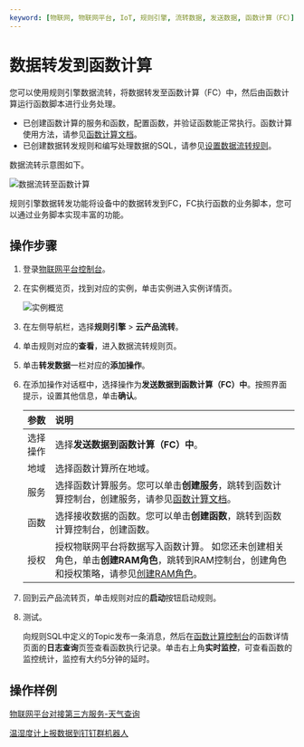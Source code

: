 ```yaml
---
keyword: [物联网, 物联网平台, IoT, 规则引擎, 流转数据, 发送数据, 函数计算（FC）]
---
```


# 数据转发到函数计算

您可以使用规则引擎数据流转，将数据转发至函数计算（FC）中，然后由函数计算运行函数脚本进行业务处理。

-   已创建函数计算的服务和函数，配置函数，并验证函数能正常执行。函数计算使用方法，请参见[函数计算文档](函数计算文档t1880965.dita#concept_2259864)。
-   已创建数据转发规则和编写处理数据的SQL，请参见[设置数据流转规则](/cn.zh-CN/消息通信/云产品流转/设置数据流转规则.md)。

数据流转示意图如下。

![数据流转至函数计算](https://static-aliyun-doc.oss-accelerate.aliyuncs.com/assets/img/zh-CN/6953860061/p168836.png)

规则引擎数据转发功能将设备中的数据转发到FC，FC执行函数的业务脚本，您可以通过业务脚本实现丰富的功能。

## 操作步骤

1.  登录[物联网平台控制台](http://iot.console.aliyun.com/)。

2.  在实例概览页，找到对应的实例，单击实例进入实例详情页。

    ![实例概览](https://static-aliyun-doc.oss-accelerate.aliyuncs.com/assets/img/zh-CN/8727475061/p174584.png)

3.  在左侧导航栏，选择**规则引擎** \> **云产品流转**。

4.  单击规则对应的**查看**，进入数据流转规则页。

5.  单击**转发数据**一栏对应的**添加操作**。

6.  在添加操作对话框中，选择操作为**发送数据到函数计算（FC）中**。按照界面提示，设置其他信息，单击**确认**。

    |参数|说明|
    |:-|:-|
    |选择操作|选择**发送数据到函数计算（FC）中**。|
    |地域|选择函数计算所在地域。|
    |服务|选择函数计算服务。您可以单击**创建服务**，跳转到函数计算控制台，创建服务，请参见[函数计算文档](函数计算文档t1880965.dita#concept_2259864)。 |
    |函数|选择接收数据的函数。您可以单击**创建函数**，跳转到函数计算控制台，创建函数。 |
    |授权|授权物联网平台将数据写入函数计算。 如您还未创建相关角色，单击**创建RAM角色**，跳转到RAM控制台，创建角色和授权策略，请参见[创建RAM角色](/cn.zh-CN/角色管理/创建RAM角色/创建可信实体为阿里云账号的RAM角色.md)。 |

7.  回到云产品流转页，单击规则对应的**启动**按钮启动规则。

8.  测试。

    向规则SQL中定义的Topic发布一条消息，然后在[函数计算控制台](https://fc.console.aliyun.com/)的函数详情页面的**日志查询**页签查看函数执行记录。单击右上角**实时监控**，可查看函数的监控统计，监控有大约5分钟的延时。


## 操作样例

[物联网平台对接第三方服务-天气查询](/cn.zh-CN/最佳实践/场景应用/物联网平台对接第三方服务-天气查询.md)

[温湿度计上报数据到钉钉群机器人](/cn.zh-CN/最佳实践/场景应用/温湿度计上报数据到钉钉群机器人.md)

